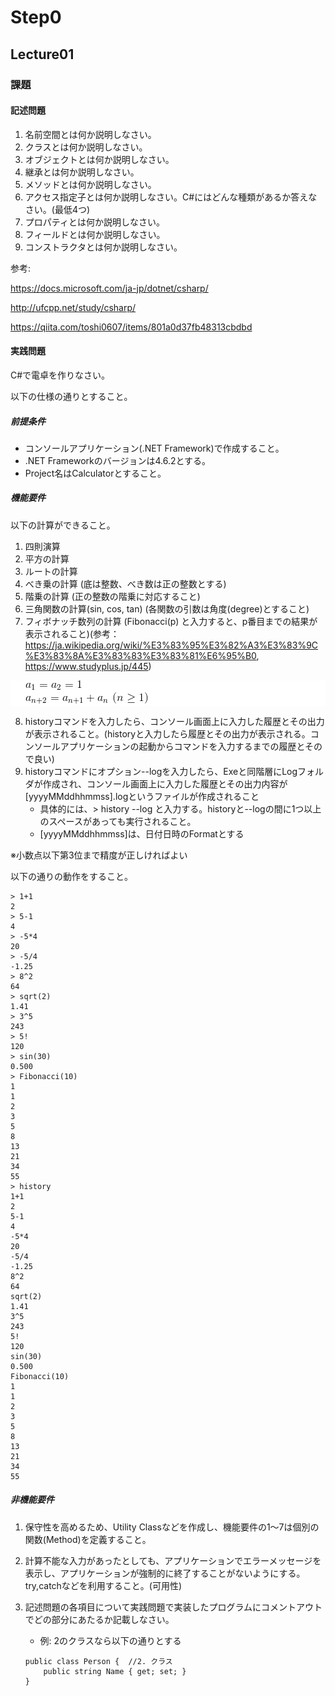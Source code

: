 # Step0

## Lecture01


### 課題

#### 記述問題

1. 名前空間とは何か説明しなさい。
2. クラスとは何か説明しなさい。
3. オブジェクトとは何か説明しなさい。
4. 継承とは何か説明しなさい。
5. メソッドとは何か説明しなさい。
6. アクセス指定子とは何か説明しなさい。C#にはどんな種類があるか答えなさい。(最低4つ)
7. プロパティとは何か説明しなさい。
8. フィールドとは何か説明しなさい。
9. コンストラクタとは何か説明しなさい。

参考:

https://docs.microsoft.com/ja-jp/dotnet/csharp/

http://ufcpp.net/study/csharp/

https://qiita.com/toshi0607/items/801a0d37fb48313cbdbd


#### 実践問題

C#で電卓を作りなさい。

以下の仕様の通りとすること。

##### 前提条件

- コンソールアプリケーション(.NET Framework)で作成すること。
- .NET Frameworkのバージョンは4.6.2とする。
- Project名はCalculatorとすること。

##### 機能要件

以下の計算ができること。

1. 四則演算
2. 平方の計算
3. ルートの計算
4. べき乗の計算 (底は整数、べき数は正の整数とする)
5. 階乗の計算 (正の整数の階乗に対応すること)
6. 三角関数の計算(sin, cos, tan) (各関数の引数は角度(degree)とすること)
7. フィボナッチ数列の計算 (Fibonacci(p) と入力すると、p番目までの結果が表示されること)(参考：https://ja.wikipedia.org/wiki/%E3%83%95%E3%82%A3%E3%83%9C%E3%83%8A%E3%83%83%E3%83%81%E6%95%B0, https://www.studyplus.jp/445)
<ol style="background:#ffffff">
<img src="./FibonacciNumber0.gif" style="background:#ffffff"/><br />
<img src="./FibonacciNumber1.gif" style="background:#ffffff"/>
</ol>

8. historyコマンドを入力したら、コンソール画面上に入力した履歴とその出力が表示されること。(historyと入力したら履歴とその出力が表示される。コンソールアプリケーションの起動からコマンドを入力するまでの履歴とそので良い)
9. historyコマンドにオプション--logを入力したら、Exeと同階層にLogフォルダが作成され、コンソール画面上に入力した履歴とその出力内容が[yyyyMMddhhmmss].logというファイルが作成されること
    - 具体的には、> history --log と入力する。historyと--logの間に1つ以上のスペースがあっても実行されること。
    - [yyyyMMddhhmmss]は、日付日時のFormatとする

※小数点以下第3位まで精度が正しければよい

以下の通りの動作をすること。

````
> 1+1
2
> 5-1
4
> -5*4
20
> -5/4
-1.25
> 8^2
64
> sqrt(2)
1.41
> 3^5
243
> 5!
120
> sin(30)
0.500
> Fibonacci(10)
1
1
2
3
5
8
13
21
34
55
> history
1+1
2
5-1
4
-5*4
20
-5/4
-1.25
8^2
64
sqrt(2)
1.41
3^5
243
5!
120
sin(30)
0.500
Fibonacci(10)
1
1
2
3
5
8
13
21
34
55
````

##### 非機能要件

1. 保守性を高めるため、Utility Classなどを作成し、機能要件の1～7は個別の関数(Method)を定義すること。
2. 計算不能な入力があったとしても、アプリケーションでエラーメッセージを表示し、アプリケーションが強制的に終了することがないようにする。try,catchなどを利用すること。(可用性)
3. 記述問題の各項目について実践問題で実装したプログラムにコメントアウトでどの部分にあたるか記載しなさい。
    - 例: 2のクラスなら以下の通りとする

    ````
    public class Person {  //2. クラス
        public string Name { get; set; }
    }
    ````

